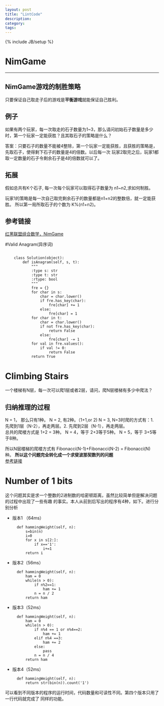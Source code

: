```yaml
---
layout: post
title: "LintCode"
description: 
category:  
tags: 
---
```

{% include JB/setup %}

# NimGame
---
## NimGame游戏的制胜策略

只要保证自己取走子后的游戏是**平衡游戏**就能保证自己胜利。


## 例子
如果有两个玩家，每一次取走的石子数量为1~3，那么请问初始石子数量是多少时，第一个玩家一定能获胜？且其取石子的策略是什么？

答案：只要石子的数量不能被4整除，第一个玩家一定能获胜，且获胜的策略是，先取石子，使得剩下石子的数量是4的倍数。以后每一次
玩家2取完之后，玩家1都取一定数量的石子令剩余石子是4的倍数就可以了。

## 拓展
假如总共有K个石子, 每一次每个玩家可以取得石子数量为 n1~n2,求如何制胜。

玩家1的策略是每一次自己取完剩余石子的数量都是n1+n2的整数倍，就一定能获胜。
所以第一局所取石子的个数为 K%(n1+n2)。

## 参考链接
[红黑联盟组合数学，NimGame](http://book.2cto.com/201210/5663.html)

#Valid Anagram(异序词)

<pre><code>
    class Solution(object):
        def isAnagram(self, s, t):
            """
            :type s: str
            :type t: str
            :rtype: bool
            """
            fre = {}
            for char in s:
                char = char.lower()
                if fre.has_key(char):
                    fre[char] += 1
                else:
                    fre[char] = 1
            for char in t:
                char = char.lower()
                if not fre.has_key(char):
                    return False
                else:
                    fre[char] -= 1
            for val in fre.values():
                if val != 0:
                    return False
            return True
</code></pre>

# Climbing Stairs
一个楼梯有N层，每一次可以爬1层或者2层，请问，爬N层楼梯有多少中爬法？
## 归纳推理的过程
N = 1， 那么只有1种。
N = 2,  有2种。（1+1,or 2)
N = 3,  N=3时爬的方式有：1. 先爬到1层（N-2），再走两层。2. 先爬到2层（N-1），再走两层。  
总共的爬楼方式是 1+2 = 3种。
N = 4，等于 2+3等于5种。
N = 5，等于 3+5等于8种。

所以N层楼梯的爬楼方式有 Fibonacci(N-1)+Fibonacci(N-2) = Fibonacci(N)种。
**所以这个问题完全转化成一个求斐波那契数列的问题**  
[参考链接](http://www.2cto.com/kf/201401/274820.html)


# Number of 1 bits
这个问题其实是求一个整数的2进制数的哈密顿距离，虽然比较简单但是解决问题的过程中出现了一些有趣
的事实。本人从前到后写出的程序有4种，如下。进行分别分析  
* 版本1  （64ms）
    
        def hammingWeight(self, n):
            s=bin(n)
            i=0
            for x in s[2:]:
                if x=='1':
                    i+=1
            return i
    
* 版本2（56ms）
    
        def hammingWeight(self, n):
            ham = 0
            while(n > 0):
                if n%2==1:
                    ham += 1
                n = n / 2
            return ham
    
* 版本3（52ms）

        def hammingWeight(self, n):
            ham = 0
            while(n > 0):
                if n%4 == 1 or n%4==2:
                    ham += 1
                elif n%4 ==3:
                    ham += 2
                else:
                    pass
                n = n / 4
            return ham
            
* 版本4（52ms）

        def hammingWeight(self, n):
            return str(bin(n)).count('1')
            
可以看到不同版本的程序的运行时间，代码数量和可读性不同。第四个版本只用了一行代码就完成了
同样的功能。